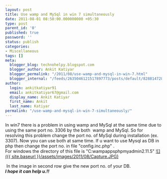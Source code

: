 ```yaml
---
layout: post
title: Use wamp and MySql in win 7 simultaneously
date: 2011-08-01 08:50:00.000000000 +05:30
type: post
parent_id: '0'
published: true
password: ''
status: publish
categories:
- Miscellaneous
tags: []
meta:
  blogger_blog: technohelpy.blogspot.com
  blogger_author: Ankit Katiyar
  blogger_permalink: "/2011/08/use-wamp-and-mysql-in-win-7.html"
  blogger_internal: "/feeds/2635046121517897773/posts/default/8288147280827228923"
author:
  login: ankitkatiyar91
  email: ankitkatiyar67@gmail.com
  display_name: Ankit Katiyar
  first_name: Ankit
  last_name: Katiyar
permalink: "/use-wamp-and-mysql-in-win-7-simultaneously/"
---
```

In win7 there is a problem in using wamp and MySql at the same time due to using the same port no. 3306 by the both &nbsp;wamp and MySql.&nbsp;So for resolving this problem change the port no. of MySql during installation (ex. 3307). Now you can use both at same time. If u want to use Mysql as DB in php then change the port no. in file "config.inc.php" .  
For windows the directory of this file is "C:wampappsphpmyadmin2.11.5"
[![]({{ site.baseurl }}/assets/images/2011/08/Capture.JPG)](http://1.bp.blogspot.com/-U5Dyg7lXNt0/TjbROx08CuI/AAAAAAAAAD8/mAGEEQE4glI/s1600/Capture.JPG)

&nbsp;In the image in second row give the new port no. of your DB.  
**_I hope it can help u.!!_**

